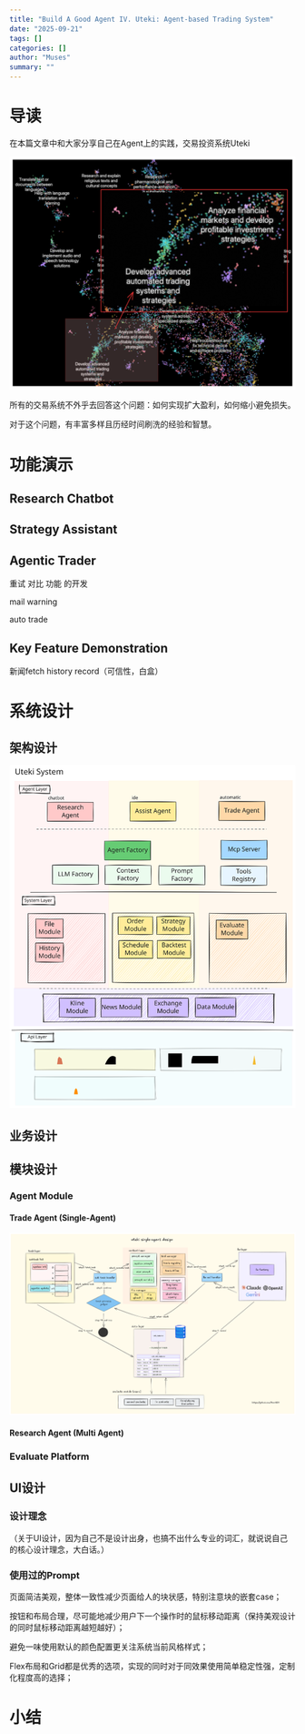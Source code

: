 ```yaml
---
title: "Build A Good Agent IV. Uteki: Agent-based Trading System"
date: "2025-09-21"
tags: []
categories: []
author: "Muses"
summary: ""
---
```


<h1>导读</h1><p>在本篇文章中和大家分享自己在Agent上的实践，交易投资系统Uteki</p><img src="https://raw.githubusercontent.com/Rain1601/rain.blog.repo/main/assets/images/imported_20250919_223552_39670b66.png" alt="" isuploading="false"><p>所有的交易系统不外乎去回答这个问题：如何实现扩大盈利，如何缩小避免损失。</p><p>对于这个问题，有丰富多样且历经时间刷洗的经验和智慧。</p><h1>功能演示</h1><h2>Research Chatbot</h2><h2>Strategy Assistant</h2><h2>Agentic Trader</h2><p>重试 对比 功能 的开发</p><p>mail warning</p><p>auto trade</p><h2>Key Feature Demonstration</h2><p>新闻fetch history record（可信性，白盒）</p><h1>系统设计</h1><h2>架构设计</h2><img src="https://raw.githubusercontent.com/Rain1601/rain.blog.repo/main/assets/images/image_20250920T021835_twdb6q.svg" isuploading="false"><p></p><p></p><h2>业务设计</h2><h2>模块设计</h2><h3>Agent Module</h3><h4>Trade Agent (Single-Agent)</h4><p></p><img src="https://raw.githubusercontent.com/Rain1601/rain.blog.repo/main/assets/images/imported_20250919_223554_071f4a71.png" alt="" isuploading="false"><h4>Research Agent (Multi Agent)</h4><h3>Evaluate Platform</h3><h2>UI设计</h2><h3>设计理念</h3><p>（关于UI设计，因为自己不是设计出身，也搞不出什么专业的词汇，就说说自己的核心设计理念，大白话。）</p><h3>使用过的Prompt</h3><p>页面简洁美观，整体一致性减少页面给人的块状感，特别注意块的嵌套case；</p><p>按钮和布局合理，尽可能地减少用户下一个操作时的鼠标移动距离（保持美观设计的同时鼠标移动距离越短越好）；</p><p>避免一味使用默认的颜色配置更关注系统当前风格样式；</p><p>Flex布局和Grid都是优秀的选项，实现的同时对于同效果使用简单稳定性强，定制化程度高的选择；</p><h1>小结</h1><p></p>